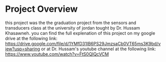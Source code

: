 # Project Overview
this project was the the graduation project from the sensors and transducers class at the university of jordan tought by Dr. Hussam Khasawneh.
you can find the full explenation of this project on my google drive at the following link:
https://drive.google.com/file/d/1YMfD31IB6PS29JmzsaCb0VT65ms3K9bd/view?usp=sharing
or at Dr. Hussam's youtube channel at the following link:
https://www.youtube.com/watch?v=FtS0QIQcVCM
